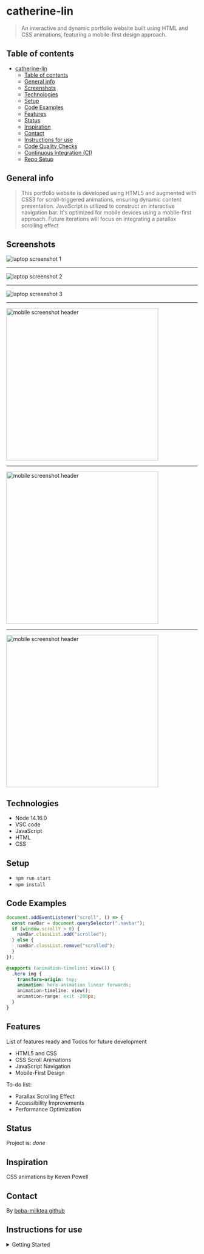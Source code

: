 # catherine-lin

> An interactive and dynamic portfolio website built using HTML and CSS
> animations, featuring a mobile-first design approach.

## Table of contents

- [catherine-lin](#catherine-lin)
  - [Table of contents](#table-of-contents)
  - [General info](#general-info)
  - [Screenshots](#screenshots)
  - [Technologies](#technologies)
  - [Setup](#setup)
  - [Code Examples](#code-examples)
  - [Features](#features)
  - [Status](#status)
  - [Inspiration](#inspiration)
  - [Contact](#contact)
  - [Instructions for use](#instructions-for-use)
  - [Code Quality Checks](#code-quality-checks)
  - [Continuous Integration (CI)](#continuous-integration-ci)
  - [Repo Setup](#repo-setup)

## General info

> This portfolio website is developed using HTML5 and augmented with CSS3 for
> scroll-triggered animations, ensuring dynamic content presentation. JavaScript
> is utilized to construct an interactive navigation bar. It's optimized for
> mobile devices using a mobile-first approach. Future iterations will focus on
> integrating a parallax scrolling effect

## Screenshots

![laptop screenshot 1](./planning/screenshot-1.png)

<hr />

![laptop screenshot 2](./planning/screenshot-2.png)

<hr />

![laptop screenshot 3](./planning/screenshot-3.png)

<hr />

<img src="./planning/screenshot-4.jpg" style="width: 400px" alt="mobile screenshot header" />
<hr />

<img src="./planning/screenshot-5.jpg" style="width: 400px" alt="mobile screenshot header" />
<hr />

<img src="./planning/screenshot-6.jpg" style="width: 400px" alt="mobile screenshot header" />

## Technologies

- Node 14.16.0
- VSC code
- JavaScript
- HTML
- CSS

## Setup

- `npm run start`
- `npm install`

## Code Examples

```js
document.addEventListener("scroll", () => {
  const navBar = document.querySelector(".navbar");
  if (window.scrollY > 0) {
    navBar.classList.add("scrolled");
  } else {
    navBar.classList.remove("scrolled");
  }
});
```

```css
@supports (animation-timeline: view()) {
  .hero img {
    transform-origin: top;
    animation: hero-animation linear forwards;
    animation-timeline: view();
    animation-range: exit -200px;
  }
}
```

## Features

List of features ready and Todos for future development

- HTML5 and CSS
- CSS Scroll Animations
- JavaScript Navigation
- Mobile-First Design

To-do list:

- Parallax Scrolling Effect
- Accessibility Improvements
- Performance Optimization

## Status

Project is: _done_

## Inspiration

CSS animations by Keven Powell

## Contact

By [boba-milktea github](https://github.com/boba-milktea)

## Instructions for use

<details>
  <summary>Getting Started</summary>

<!-- a guide to using this repository -->

1. `git clone git@github.com:HackYourFutureBelgium/template-markdown.git`
2. `cd template-markdown`
3. `npm install`

## Code Quality Checks

- `npm run format`: Makes sure all the code in this repository is well-formatted
  (looks good).
- `npm run lint:ls`: Checks to make sure all folder and file names match the
  repository conventions.
- `npm run lint:md`: Will lint all of the Markdown files in this repository.
- `npm run lint:css`: Will lint all of the CSS files in this repository.
- `npm run validate:html`: Validates all HTML files in your project.
- `npm run spell-check`: Goes through all the files in this repository looking
  for words it doesn't recognize. Just because it says something is a mistake
  doesn't mean it is! It doesn't know every word in the world. You can add new
  correct words to the [./.cspell.json](./.cspell.json) file so they won't cause
  an error.
- `npm run accessibility -- ./path/to/file.html`: Runs an accessibility analysis
  on all HTML files in the given path and writes the report to
  `/accessibility_report`

## Continuous Integration (CI)

When you open a PR to `main`/`master` in your repository, GitHub will
automatically do a linting check on the code in this repository, you can see
this in the[./.github/workflows/lint.yml](./.github/workflows/lint.yml) file.

If the linting fails, you will not be able to merge the PR. You can double check
that your code will pass before pushing by running the code quality scripts
locally.

## Repo Setup

- Give each member **_write_** access to the repo (if it's a group project)
- Turn on GitHub Pages and put a link to your website in the repo's description
- Go to _General_ Section > check **Discussions**
- In the _Branches_ section of your repo's settings make sure the
  `master`/`main` branch must:
  - "_Require a pull request before merging_"
  - "_Require approvals_"
  - "_Dismiss stale pull request approvals when new commits are pushed_"
  - "_Require status checks to pass before merging_"
  - "_Require branches to be up to date before merging_"
  - "_Do not allow bypassing the above settings_"

</details>
